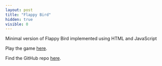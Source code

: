```yaml
---
layout: post
title: "Flappy Bird"
hidden: true
visible: 0
---
```

Minimal version of Flappy Bird implemented using HTML and JavaScript

Play the game <a href="http://127.0.0.1:4000/flappy/index.html">here</a>.

Find the GitHub repo <a href="https://github.com/rounakdatta/TIC-TAC-TOE">here</a>.